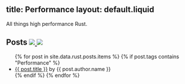 title: Performance
layout: default.liquid
---

All things high performance Rust.

<h2>
  Posts
  <a class="feedicon" href="/performance/feed.rss" title="Performance RSS Feed">
    <img src="/images/feed-icon.svg" />
  </a>
  <a class="feedicon" href="/performance/feed.json" title="Performance JSON Feed">
    <img src="/images/jsonfeed.png" />
  </a>
</h2>

<ul>
{% for post in site.data.rust.posts.items %}
  {% if post.tags contains "Performance" %}
  <li><a href="{{ post.url }}">{{ post.title }}</a> by {{ post.author.name }}</li>
  {% endif %}
{% endfor %}
</ul>
